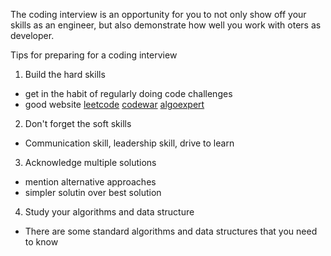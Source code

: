 The coding interview is an opportunity for you to not only show off your skills as an engineer, but also demonstrate how well you work with oters as developer.

Tips for preparing for a coding interview

1. Build the hard skills
- get in the habit of regularly doing code challenges
- good website [leetcode]() [codewar]() [algoexpert]()

2. Don't forget the soft skills
- Communication skill, leadership skill, drive to learn 

3. Acknowledge multiple solutions
- mention alternative approaches
- simpler solutin over best solution

4. Study your algorithms and data structure
- There are some standard algorithms and data structures that you need to know
